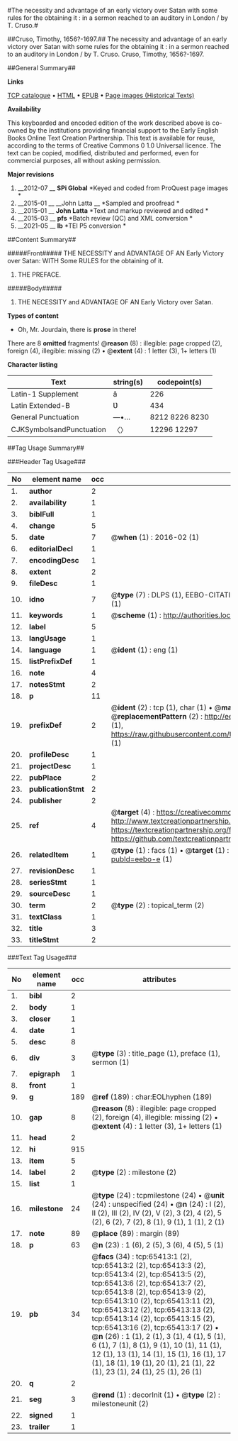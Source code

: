 #The necessity and advantage of an early victory over Satan with some rules for the obtaining it : in a sermon reached to an auditory in London / by T. Cruso.#

##Cruso, Timothy, 1656?-1697.##
The necessity and advantage of an early victory over Satan with some rules for the obtaining it : in a sermon reached to an auditory in London / by T. Cruso.
Cruso, Timothy, 1656?-1697.

##General Summary##

**Links**

[TCP catalogue](http://www.ota.ox.ac.uk/tcp/)  • 
[HTML](http://tei.it.ox.ac.uk/tcp/Texts-HTML/free/A35/A35323.html)  • 
[EPUB](http://tei.it.ox.ac.uk/tcp/Texts-EPUB/free/A35/A35323.epub) • 
[Page images (Historical Texts)](https://historicaltexts.jisc.ac.uk/eebo-12657653e)

**Availability**

This keyboarded and encoded edition of the work described above is co-owned by the
    institutions providing financial support to the Early English Books Online Text Creation
    Partnership. This text is available for reuse, according to the terms of  Creative Commons 0 1.0 Universal
    licence. The text can be copied, modified, distributed and performed, even for commercial
    purposes, all without asking permission.

**Major revisions**

1. __2012-07 __ __SPi Global__ *Keyed and coded from ProQuest page images *
1. __2015-01 __ __John Latta __ *Sampled and proofread *
1. __2015-01 __ __John Latta__ *Text and markup reviewed and edited *
1. __2015-03 __ __pfs__ *Batch review (QC) and XML conversion *
1. __2021-05 __ __lb__ *TEI P5 conversion *

##Content Summary##

#####Front#####
THE NECESSITY and ADVANTAGE OF AN Early Victory over Satan: WITH Some RULES for the obtaining of it.
1. THE PREFACE.

#####Body#####

1. THE NECESSITY and ADVANTAGE OF AN Early Victory over Satan.

**Types of content**

  * Oh, Mr. Jourdain, there is **prose** in there!

There are 8 **omitted** fragments! 
 @__reason__ (8) : illegible: page cropped (2), foreign (4), illegible: missing (2)  •  @__extent__ (4) : 1 letter (3), 1+ letters (1)

**Character listing**


|Text|string(s)|codepoint(s)|
|---|---|---|
|Latin-1 Supplement|â|226|
|Latin Extended-B|Ʋ|434|
|General Punctuation|—•…|8212 8226 8230|
|CJKSymbolsandPunctuation|〈〉|12296 12297|

##Tag Usage Summary##

###Header Tag Usage###

|No|element name|occ|attributes|
|---|---|---|---|
|1.|__author__|2||
|2.|__availability__|1||
|3.|__biblFull__|1||
|4.|__change__|5||
|5.|__date__|7| @__when__ (1) : 2016-02 (1)|
|6.|__editorialDecl__|1||
|7.|__encodingDesc__|1||
|8.|__extent__|2||
|9.|__fileDesc__|1||
|10.|__idno__|7| @__type__ (7) : DLPS (1), EEBO-CITATION (1), VID (1), EEBO-PROQUEST (1), STC (2), OCLC (1)|
|11.|__keywords__|1| @__scheme__ (1) : http://authorities.loc.gov/ (1)|
|12.|__label__|5||
|13.|__langUsage__|1||
|14.|__language__|1| @__ident__ (1) : eng (1)|
|15.|__listPrefixDef__|1||
|16.|__note__|4||
|17.|__notesStmt__|2||
|18.|__p__|11||
|19.|__prefixDef__|2| @__ident__ (2) : tcp (1), char (1)  •  @__matchPattern__ (2) : ([0-9\-]+):([0-9IVX]+) (1), (.+) (1)  •  @__replacementPattern__ (2) : http://eebo.chadwyck.com/downloadtiff?vid=$1&page=$2 (1), https://raw.githubusercontent.com/textcreationpartnership/Texts/master/tcpchars.xml#$1 (1)|
|20.|__profileDesc__|1||
|21.|__projectDesc__|1||
|22.|__pubPlace__|2||
|23.|__publicationStmt__|2||
|24.|__publisher__|2||
|25.|__ref__|4| @__target__ (4) : https://creativecommons.org/publicdomain/zero/1.0/ (1), http://www.textcreationpartnership.org/docs/. (1), https://textcreationpartnership.org/faq/#faq05 (1), https://github.com/textcreationpartnership (1)|
|26.|__relatedItem__|1| @__type__ (1) : facs (1)  •  @__target__ (1) : https://data.historicaltexts.jisc.ac.uk/view?pubId=eebo-e (1)|
|27.|__revisionDesc__|1||
|28.|__seriesStmt__|1||
|29.|__sourceDesc__|1||
|30.|__term__|2| @__type__ (2) : topical_term (2)|
|31.|__textClass__|1||
|32.|__title__|3||
|33.|__titleStmt__|2||


###Text Tag Usage###

|No|element name|occ|attributes|
|---|---|---|---|
|1.|__bibl__|2||
|2.|__body__|1||
|3.|__closer__|1||
|4.|__date__|1||
|5.|__desc__|8||
|6.|__div__|3| @__type__ (3) : title_page (1), preface (1), sermon (1)|
|7.|__epigraph__|1||
|8.|__front__|1||
|9.|__g__|189| @__ref__ (189) : char:EOLhyphen (189)|
|10.|__gap__|8| @__reason__ (8) : illegible: page cropped (2), foreign (4), illegible: missing (2)  •  @__extent__ (4) : 1 letter (3), 1+ letters (1)|
|11.|__head__|2||
|12.|__hi__|915||
|13.|__item__|5||
|14.|__label__|2| @__type__ (2) : milestone (2)|
|15.|__list__|1||
|16.|__milestone__|24| @__type__ (24) : tcpmilestone (24)  •  @__unit__ (24) : unspecified (24)  •  @__n__ (24) : I (2), II (2), III (2), IV (2), V (2), 3 (2), 4 (2), 5 (2), 6 (2), 7 (2), 8 (1), 9 (1), 1 (1), 2 (1)|
|17.|__note__|89| @__place__ (89) : margin (89)|
|18.|__p__|63| @__n__ (23) : 1 (6), 2 (5), 3 (6), 4 (5), 5 (1)|
|19.|__pb__|34| @__facs__ (34) : tcp:65413:1 (2), tcp:65413:2 (2), tcp:65413:3 (2), tcp:65413:4 (2), tcp:65413:5 (2), tcp:65413:6 (2), tcp:65413:7 (2), tcp:65413:8 (2), tcp:65413:9 (2), tcp:65413:10 (2), tcp:65413:11 (2), tcp:65413:12 (2), tcp:65413:13 (2), tcp:65413:14 (2), tcp:65413:15 (2), tcp:65413:16 (2), tcp:65413:17 (2)  •  @__n__ (26) : 1 (1), 2 (1), 3 (1), 4 (1), 5 (1), 6 (1), 7 (1), 8 (1), 9 (1), 10 (1), 11 (1), 12 (1), 13 (1), 14 (1), 15 (1), 16 (1), 17 (1), 18 (1), 19 (1), 20 (1), 21 (1), 22 (1), 23 (1), 24 (1), 25 (1), 26 (1)|
|20.|__q__|2||
|21.|__seg__|3| @__rend__ (1) : decorInit (1)  •  @__type__ (2) : milestoneunit (2)|
|22.|__signed__|1||
|23.|__trailer__|1||
